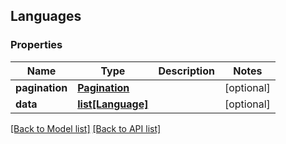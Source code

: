 ## Languages

### Properties
Name | Type | Description | Notes
------------ | ------------- | ------------- | -------------
**pagination** | [**Pagination**](#Pagination) |  | [optional] 
**data** | [**list[Language]**](#Language) |  | [optional] 

[[Back to Model list]](#documentation-for-models) [[Back to API list]](#documentation-for-api-endpoints)


